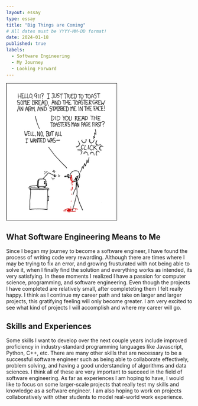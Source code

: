 ```yaml
---
layout: essay
type: essay
title: "Big Things are Coming"
# All dates must be YYYY-MM-DD format!
date: 2024-01-18
published: true
labels:
  - Software Engineering
  - My Journey
  - Looking Forward
---
```


<img width="300px" class="rounded float-start pe-4" src="../img/smart-questions/rtfm.png">

## What Software Engineering Means to Me

Since I began my journey to become a software engineer, I have found the process of writing code very rewarding. Although there are times where I may be trying to fix an error, and growing frusturated with not being able to solve it, when I finally find the solution and everything works as intended, its very satisfying. In these moments I realized I have a passion for computer science, programming, and software engineering. Even though the projects I have completed are relatively small, after completeting them I felt really happy. I think as I continue my career path and take on larger and larger projects, this gratifying feeling will only become greater. I am very excited to see what kind of projects I will accomplish and where my career will go.

## Skills and Experiences

Some skills I want to develop over the next couple years include improved proficiency in industry-standard programming languages like Javascript, Python, C++, etc. There are many other skills that are necessary to be a successful software engineer such as being able to collaborate effectively, problem solving, and having a good understanding of algorithms and data sciences. I think all of these are very important to succeed in the field of software engineering. As far as experiences I am hoping to have, I would like to focus on some larger-scale projects that really test my skills and knowledge as a software engineer. I am also hoping to work on projects collaboratively with other students to model real-world work experience.
